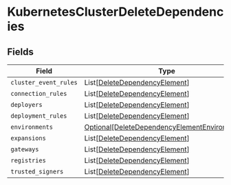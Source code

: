 # KubernetesClusterDeleteDependencies


## Fields

| Field                                                                                                       | Type                                                                                                        | Required                                                                                                    | Description                                                                                                 |
| ----------------------------------------------------------------------------------------------------------- | ----------------------------------------------------------------------------------------------------------- | ----------------------------------------------------------------------------------------------------------- | ----------------------------------------------------------------------------------------------------------- |
| `cluster_event_rules`                                                                                       | List[[DeleteDependencyElement](../../models/shared/deletedependencyelement.md)]                             | :heavy_minus_sign:                                                                                          | N/A                                                                                                         |
| `connection_rules`                                                                                          | List[[DeleteDependencyElement](../../models/shared/deletedependencyelement.md)]                             | :heavy_minus_sign:                                                                                          | N/A                                                                                                         |
| `deployers`                                                                                                 | List[[DeleteDependencyElement](../../models/shared/deletedependencyelement.md)]                             | :heavy_minus_sign:                                                                                          | N/A                                                                                                         |
| `deployment_rules`                                                                                          | List[[DeleteDependencyElement](../../models/shared/deletedependencyelement.md)]                             | :heavy_minus_sign:                                                                                          | N/A                                                                                                         |
| `environments`                                                                                              | [Optional[DeleteDependencyElementEnvironments]](../../models/shared/deletedependencyelementenvironments.md) | :heavy_minus_sign:                                                                                          | N/A                                                                                                         |
| `expansions`                                                                                                | List[[DeleteDependencyElement](../../models/shared/deletedependencyelement.md)]                             | :heavy_minus_sign:                                                                                          | N/A                                                                                                         |
| `gateways`                                                                                                  | List[[DeleteDependencyElement](../../models/shared/deletedependencyelement.md)]                             | :heavy_minus_sign:                                                                                          | N/A                                                                                                         |
| `registries`                                                                                                | List[[DeleteDependencyElement](../../models/shared/deletedependencyelement.md)]                             | :heavy_minus_sign:                                                                                          | N/A                                                                                                         |
| `trusted_signers`                                                                                           | List[[DeleteDependencyElement](../../models/shared/deletedependencyelement.md)]                             | :heavy_minus_sign:                                                                                          | N/A                                                                                                         |
